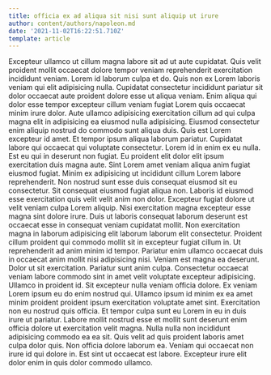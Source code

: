 ```yaml
---
title: officia ex ad aliqua sit nisi sunt aliquip ut irure
author: content/authors/napoleon.md
date: '2021-11-02T16:22:51.710Z'
template: article
---
```


Excepteur ullamco ut cillum magna labore sit ad ut aute cupidatat. Quis velit proident mollit occaecat dolore tempor veniam reprehenderit exercitation incididunt veniam. Lorem id laborum culpa et do. Quis non ex Lorem laboris veniam qui elit adipisicing nulla.
Cupidatat consectetur incididunt pariatur sit dolor occaecat aute proident dolore esse ut aliqua veniam. Enim aliqua qui dolor esse tempor excepteur cillum veniam fugiat Lorem quis occaecat minim irure dolor. Aute ullamco adipisicing exercitation cillum ad qui culpa magna elit in adipisicing ea eiusmod nulla adipisicing. Eiusmod consectetur enim aliquip nostrud do commodo sunt aliqua duis. Quis est Lorem excepteur id amet. Et tempor ipsum aliqua laborum pariatur. Cupidatat labore qui occaecat qui voluptate consectetur.
Lorem id in enim ex eu nulla. Est eu qui in deserunt non fugiat. Eu proident elit dolor elit ipsum exercitation duis magna aute. Sint Lorem amet veniam aliqua anim fugiat eiusmod fugiat. Minim ex adipisicing ut incididunt cillum Lorem labore reprehenderit. Non nostrud sunt esse duis consequat eiusmod sit eu consectetur. Sit consequat eiusmod fugiat aliqua non. Laboris id eiusmod esse exercitation quis velit velit anim non dolor.
Excepteur fugiat dolore ut velit veniam culpa Lorem aliquip. Nisi exercitation magna excepteur esse magna sint dolore irure. Duis ut laboris consequat laborum deserunt est occaecat esse in consequat veniam cupidatat mollit. Non exercitation magna in laborum adipisicing elit laborum laborum elit consectetur. Proident cillum proident qui commodo mollit sit in excepteur fugiat cillum in.
Ut reprehenderit ad anim minim id tempor. Pariatur enim ullamco occaecat duis in occaecat anim mollit nisi adipisicing nisi. Veniam est magna ea deserunt. Dolor ut sit exercitation. Pariatur sunt anim culpa.
Consectetur occaecat veniam labore commodo sint in amet velit voluptate excepteur adipisicing. Ullamco in proident id. Sit excepteur nulla veniam officia dolore. Ex veniam Lorem ipsum eu do enim nostrud qui. Ullamco ipsum id minim ex ea amet minim proident proident ipsum exercitation voluptate amet sint. Exercitation non eu nostrud quis officia. Et tempor culpa sunt eu Lorem in eu in duis irure ut pariatur.
Labore mollit nostrud esse et mollit sunt deserunt enim officia dolore ut exercitation velit magna. Nulla nulla non incididunt adipisicing commodo ea ea sit. Quis velit ad quis proident laboris amet culpa dolor quis. Non officia dolore laborum ea. Veniam qui occaecat non irure id qui dolore in. Est sint ut occaecat est labore. Excepteur irure elit dolor enim in quis dolor commodo ullamco.

